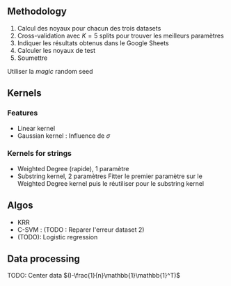 ## Methodology
1) Calcul des noyaux pour chacun des trois datasets 
2) Cross-validation avec $K=5$ splits pour trouver les meilleurs paramètres
3) Indiquer les résultats obtenus dans le Google Sheets
4) Calculer les noyaux de test  
5) Soumettre 

Utiliser la _magic_ random seed
## Kernels
### Features
* Linear kernel
* Gaussian kernel : Influence de $\sigma$

### Kernels for strings 
* Weighted Degree (rapide), 1 paramètre
* Substring kernel, 2 paramètres
Fitter le premier paramètre sur le Weighted Degree kernel puis le réutiliser pour le substring kernel

## Algos
* KRR
* C-SVM : (TODO : Reparer l'erreur dataset 2)
* (TODO): Logistic regression

## Data processing
TODO: Center data $(I-\frac{1}{n}\mathbb{1}\mathbb{1}^T)$